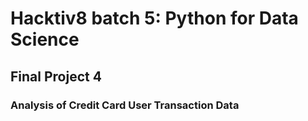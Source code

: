 # Hacktiv8 batch 5: Python for Data Science
## Final Project 4
### Analysis of Credit Card User Transaction Data